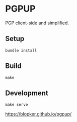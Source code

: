 # PGPUP
PGP client-side and simplified.

## Setup
```
bundle install
```

## Build
```
make
```

## Development
```
make serve
```

https://blopker.github.io/pgpup/
